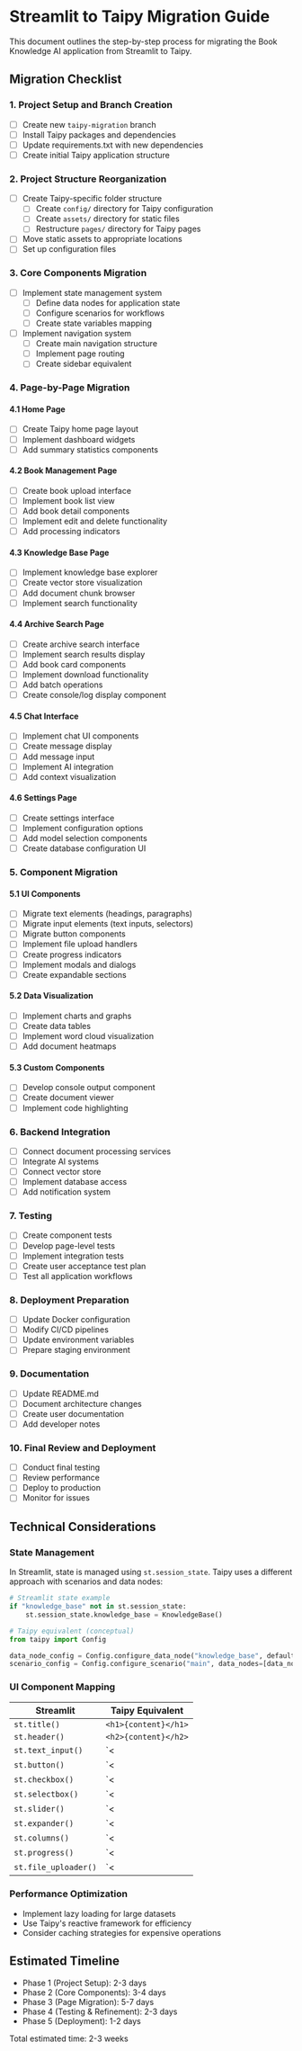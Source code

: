 # Streamlit to Taipy Migration Guide

This document outlines the step-by-step process for migrating the Book Knowledge AI application from Streamlit to Taipy.

## Migration Checklist

### 1. Project Setup and Branch Creation
- [ ] Create new `taipy-migration` branch 
- [ ] Install Taipy packages and dependencies
- [ ] Update requirements.txt with new dependencies
- [ ] Create initial Taipy application structure

### 2. Project Structure Reorganization
- [ ] Create Taipy-specific folder structure
  - [ ] Create `config/` directory for Taipy configuration
  - [ ] Create `assets/` directory for static files
  - [ ] Restructure `pages/` directory for Taipy pages
- [ ] Move static assets to appropriate locations
- [ ] Set up configuration files

### 3. Core Components Migration
- [ ] Implement state management system
  - [ ] Define data nodes for application state
  - [ ] Configure scenarios for workflows
  - [ ] Create state variables mapping
- [ ] Implement navigation system
  - [ ] Create main navigation structure
  - [ ] Implement page routing
  - [ ] Create sidebar equivalent

### 4. Page-by-Page Migration

#### 4.1 Home Page
- [ ] Create Taipy home page layout
- [ ] Implement dashboard widgets
- [ ] Add summary statistics components

#### 4.2 Book Management Page
- [ ] Create book upload interface
- [ ] Implement book list view
- [ ] Add book detail components
- [ ] Implement edit and delete functionality
- [ ] Add processing indicators

#### 4.3 Knowledge Base Page
- [ ] Implement knowledge base explorer
- [ ] Create vector store visualization
- [ ] Add document chunk browser
- [ ] Implement search functionality

#### 4.4 Archive Search Page
- [ ] Create archive search interface
- [ ] Implement search results display
- [ ] Add book card components
- [ ] Implement download functionality
- [ ] Add batch operations
- [ ] Create console/log display component

#### 4.5 Chat Interface
- [ ] Implement chat UI components
- [ ] Create message display
- [ ] Add message input
- [ ] Implement AI integration
- [ ] Add context visualization

#### 4.6 Settings Page
- [ ] Create settings interface
- [ ] Implement configuration options
- [ ] Add model selection components
- [ ] Create database configuration UI

### 5. Component Migration

#### 5.1 UI Components
- [ ] Migrate text elements (headings, paragraphs)
- [ ] Migrate input elements (text inputs, selectors)
- [ ] Migrate button components
- [ ] Implement file upload handlers
- [ ] Create progress indicators
- [ ] Implement modals and dialogs
- [ ] Create expandable sections

#### 5.2 Data Visualization
- [ ] Implement charts and graphs
- [ ] Create data tables
- [ ] Implement word cloud visualization
- [ ] Add document heatmaps

#### 5.3 Custom Components
- [ ] Develop console output component
- [ ] Create document viewer
- [ ] Implement code highlighting

### 6. Backend Integration
- [ ] Connect document processing services
- [ ] Integrate AI systems
- [ ] Connect vector store
- [ ] Implement database access
- [ ] Add notification system

### 7. Testing
- [ ] Create component tests
- [ ] Develop page-level tests
- [ ] Implement integration tests
- [ ] Create user acceptance test plan
- [ ] Test all application workflows

### 8. Deployment Preparation
- [ ] Update Docker configuration
- [ ] Modify CI/CD pipelines
- [ ] Update environment variables
- [ ] Prepare staging environment

### 9. Documentation
- [ ] Update README.md
- [ ] Document architecture changes
- [ ] Create user documentation
- [ ] Add developer notes

### 10. Final Review and Deployment
- [ ] Conduct final testing
- [ ] Review performance
- [ ] Deploy to production
- [ ] Monitor for issues

## Technical Considerations

### State Management
In Streamlit, state is managed using `st.session_state`. Taipy uses a different approach with scenarios and data nodes:

```python
# Streamlit state example
if "knowledge_base" not in st.session_state:
    st.session_state.knowledge_base = KnowledgeBase()

# Taipy equivalent (conceptual)
from taipy import Config

data_node_config = Config.configure_data_node("knowledge_base", default_data=KnowledgeBase())
scenario_config = Config.configure_scenario("main", data_nodes=[data_node_config])
```

### UI Component Mapping

| Streamlit | Taipy Equivalent |
|-----------|------------------|
| `st.title()` | `<h1>{content}</h1>` |
| `st.header()` | `<h2>{content}</h2>` |
| `st.text_input()` | `<|{var}|input|>` |
| `st.button()` | `<|{action}|button|>` |
| `st.checkbox()` | `<|{var}|checkbox|>` |
| `st.selectbox()` | `<|{var}|selector|lov={options}|>` |
| `st.slider()` | `<|{var}|slider|min={min}|max={max}|>` |
| `st.expander()` | `<|{content}|expandable|>` |
| `st.columns()` | `<|layout|columns=2 1|` |
| `st.progress()` | `<|{progress_value}|progress|>` |
| `st.file_uploader()` | `<|{file_var}|file_selector|>` |

### Performance Optimization
- Implement lazy loading for large datasets
- Use Taipy's reactive framework for efficiency
- Consider caching strategies for expensive operations

## Estimated Timeline
- Phase 1 (Project Setup): 2-3 days
- Phase 2 (Core Components): 3-4 days
- Phase 3 (Page Migration): 5-7 days
- Phase 4 (Testing & Refinement): 2-3 days
- Phase 5 (Deployment): 1-2 days

Total estimated time: 2-3 weeks